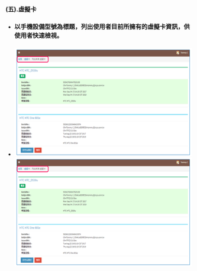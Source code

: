 ### **\(五\).虛擬卡**

* ### 以手機設備型號為標題，列出使用者目前所擁有的虛擬卡資訊，供使用者快速檢視。
* ### ![](/assets/member_VCard.png)![](/assets/member_VCard.png)




